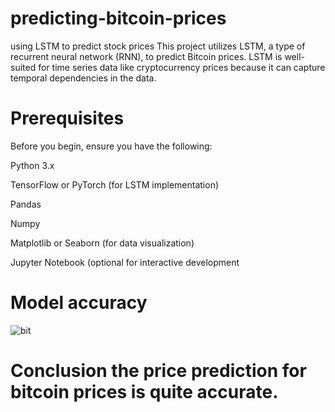 # predicting-bitcoin-prices
using LSTM to predict stock prices
This project utilizes LSTM, a type of recurrent neural network (RNN), to predict Bitcoin prices. LSTM is well-suited for time series data like cryptocurrency prices because it can capture temporal dependencies in the data.
# Prerequisites
Before you begin, ensure you have the following:

Python 3.x

TensorFlow or PyTorch (for LSTM implementation)

Pandas

Numpy

Matplotlib or Seaborn (for data visualization)

Jupyter Notebook (optional for interactive development

# Model accuracy 
![bit](https://github.com/abayomi-hayes/predicting-bitcoin-prices/assets/119630129/bde82eba-8282-491f-8afb-cf9d7f882413)




# Conclusion the price prediction for bitcoin prices is quite accurate.

